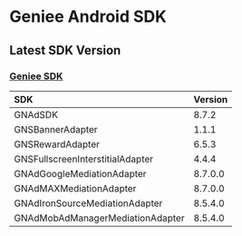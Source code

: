 # Geniee Android SDK


## Latest SDK Version
### [Geniee SDK](https://developers.genieegroup.com/android/getting-started-with-version-860-and-newer)

|SDK| Version |
|:--|:--|
|GNAdSDK| 8.7.2 |
|GNSBannerAdapter |1.1.1|
|GNSRewardAdapter |6.5.3|
|GNSFullscreenInterstitialAdapter |4.4.4|
|GNAdGoogleMediationAdapter|8.7.0.0|
|GNAdMAXMediationAdapter|8.7.0.0|
|GNAdIronSourceMediationAdapter|8.5.4.0|
|GNAdMobAdManagerMediationAdapter|8.5.4.0|